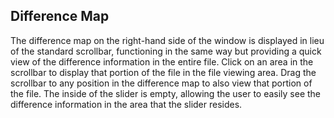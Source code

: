 ## Difference Map

The difference map on the right-hand side of the window is displayed in lieu of the standard scrollbar, functioning in the same way but providing a quick view of the difference information in the entire file.  Click on an area in the scrollbar to display that portion of the file in the file viewing area.  Drag the scrollbar to any position in the difference map to also view that portion of the file.  The inside of the slider is empty, allowing the user to easily see the difference information in the area that the slider resides.